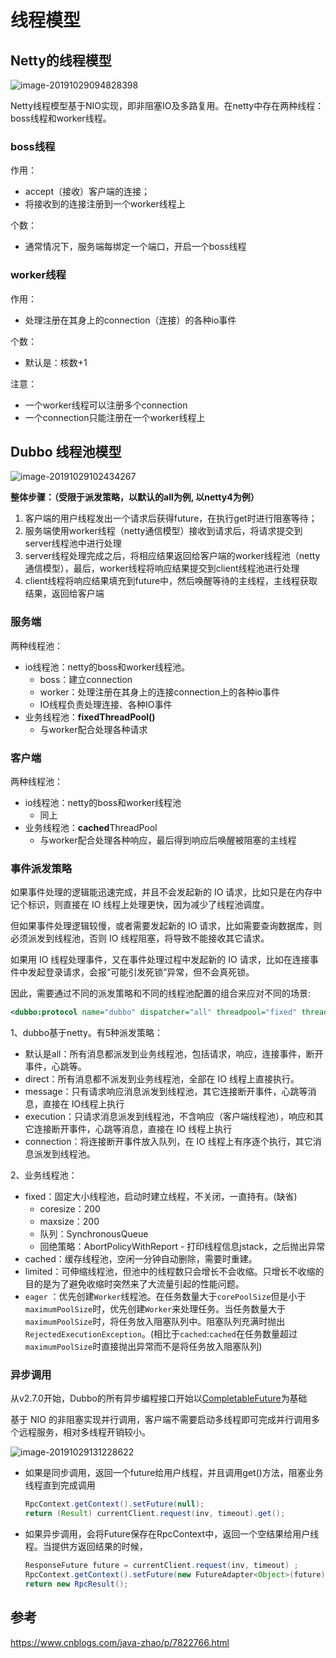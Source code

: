 # 线程模型



## Netty的线程模型

![image-20191029094828398](https://tva1.sinaimg.cn/large/006y8mN6gy1g8etx8e1i8j30aj0c8jso.jpg)

Netty线程模型基于NIO实现，即非阻塞IO及多路复用。在netty中存在两种线程：boss线程和worker线程。



### boss线程

作用：

- accept（接收）客户端的连接；
- 将接收到的连接注册到一个worker线程上

个数：

- 通常情况下，服务端每绑定一个端口，开启一个boss线程





### worker线程

作用：

- 处理注册在其身上的connection（连接）的各种io事件

个数：

- 默认是：核数+1

注意：

- 一个worker线程可以注册多个connection
- 一个connection只能注册在一个worker线程上





## Dubbo 线程池模型

![image-20191029102434267](https://tva1.sinaimg.cn/large/006y8mN6gy1g8euys7n7pj30of09omze.jpg)

**整体步骤：（受限于派发策略，以默认的all为例, 以netty4为例）**

1. 客户端的用户线程发出一个请求后获得future，在执行get时进行阻塞等待；
2. 服务端使用worker线程（netty通信模型）接收到请求后，将请求提交到server线程池中进行处理
3. server线程处理完成之后，将相应结果返回给客户端的worker线程池（netty通信模型），最后，worker线程将响应结果提交到client线程池进行处理
4. client线程将响应结果填充到future中，然后唤醒等待的主线程，主线程获取结果，返回给客户端





### 服务端

两种线程池：

- io线程池：netty的boss和worker线程池。
  - boss：建立connection
  - worker：处理注册在其身上的连接connection上的各种io事件
  - IO线程负责处理连接、各种IO事件
- 业务线程池：**fixedThreadPool()**
  - 与worker配合处理各种请求



### 客户端

两种线程池：

- io线程池：netty的boss和worker线程池
  - 同上
- 业务线程池：**cached**ThreadPool
  - 与worker配合处理各种响应，最后得到响应后唤醒被阻塞的主线程



### **事件派发策略**

如果事件处理的逻辑能迅速完成，并且不会发起新的 IO 请求，比如只是在内存中记个标识，则直接在 IO 线程上处理更快，因为减少了线程池调度。

但如果事件处理逻辑较慢，或者需要发起新的 IO 请求，比如需要查询数据库，则必须派发到线程池，否则 IO 线程阻塞，将导致不能接收其它请求。

如果用 IO 线程处理事件，又在事件处理过程中发起新的 IO 请求，比如在连接事件中发起登录请求，会报“可能引发死锁”异常，但不会真死锁。

因此，需要通过不同的派发策略和不同的线程池配置的组合来应对不同的场景:

```xml
<dubbo:protocol name="dubbo" dispatcher="all" threadpool="fixed" threads="100" />
```



1、dubbo基于netty。有5种派发策略：

- 默认是all：所有消息都派发到业务线程池，包括请求，响应，连接事件，断开事件，心跳等。
- direct：所有消息都不派发到业务线程池，全部在 IO 线程上直接执行。
- message：只有请求响应消息派发到线程池，其它连接断开事件，心跳等消息，直接在 IO线程上执行
- execution：只请求消息派发到线程池，不含响应（客户端线程池），响应和其它连接断开事件，心跳等消息，直接在 IO 线程上执行
- connection：将连接断开事件放入队列，在 IO 线程上有序逐个执行，其它消息派发到线程池。 



2、业务线程池：

- fixed：固定大小线程池，启动时建立线程，不关闭，一直持有。(缺省)
  - coresize：200
  - maxsize：200
  - 队列：SynchronousQueue
  - 回绝策略：AbortPolicyWithReport - 打印线程信息jstack，之后抛出异常
- cached：缓存线程池，空闲一分钟自动删除，需要时重建。
- limited：可伸缩线程池，但池中的线程数只会增长不会收缩。只增长不收缩的目的是为了避免收缩时突然来了大流量引起的性能问题。
- `eager` ：优先创建`Worker`线程池。在任务数量大于`corePoolSize`但是小于`maximumPoolSize`时，优先创建`Worker`来处理任务。当任务数量大于`maximumPoolSize`时，将任务放入阻塞队列中。阻塞队列充满时抛出`RejectedExecutionException`。(相比于`cached`:`cached`在任务数量超过`maximumPoolSize`时直接抛出异常而不是将任务放入阻塞队列)



### 异步调用

从v2.7.0开始，Dubbo的所有异步编程接口开始以[CompletableFuture](https://docs.oracle.com/javase/8/docs/api/java/util/concurrent/CompletableFuture.html)为基础

基于 NIO 的非阻塞实现并行调用，客户端不需要启动多线程即可完成并行调用多个远程服务，相对多线程开销较小。

![image-20191029131228622](https://tva1.sinaimg.cn/large/006y8mN6gy1g8ezthm40jj30h105fq4w.jpg)

- 如果是同步调用，返回一个future给用户线程，并且调用get()方法，阻塞业务线程直到完成调用

  ```java
  RpcContext.getContext().setFuture(null);
  return (Result) currentClient.request(inv, timeout).get();
  ```

- 如果异步调用，会将Future保存在RpcContext中，返回一个空结果给用户线程。当提供方返回结果的时候，

  ```java
  ResponseFuture future = currentClient.request(inv, timeout) ;
  RpcContext.getContext().setFuture(new FutureAdapter<Object>(future));
  return new RpcResult();
  ```

  









## 参考

https://www.cnblogs.com/java-zhao/p/7822766.html